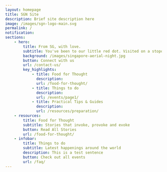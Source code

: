 ```yaml
---
layout: homepage
title: SGN Site
description: Brief site description here
image: /images/sgn-logo-main.svg
permalink: /
notification: 
sections:
    - hero:
        title: From SG, with love.
        subtitle: You've been to our little red dot. Visited on a stopover, stayed a couple of months, lived here all your life. We want to get to know you. Connect you with others around the globe like yourself who share experiences of Singapore in one way or another. Join us, as we build our network. 
        background: /images/singapore-aerial-night.jpg
        button: Connect with us
        url: /contact-us/
        key_highlights:
            - title: Food for Thought
              description: 
              url: /food-for-thought/
            - title: Things to do
              description: 
              url: /events/page1/
            - title: Practical Tips & Guides
              description: 
              url: /resources/preparation/
    - resources:
        title: Food for Thought
        subtitle: Stories that invoke, provoke and evoke
        button: Read All Stories  
        url: /food-for-thought/
    - infobar:
        title: Things to do
        subtitle: Latest happenings around the world
        description: This is a test sentence
        button: Check out all events
        url: /faq/
---
```

